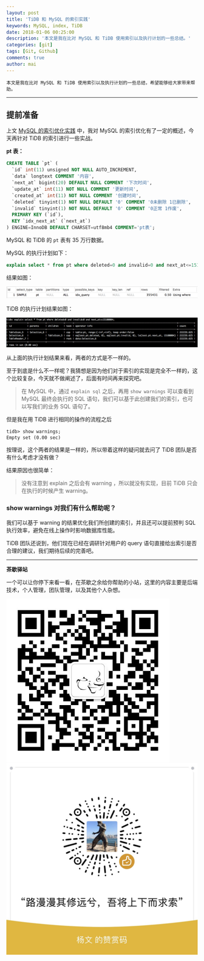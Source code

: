```yaml
---
layout: post
title: 'TiDB 和 MySQL 的索引实践'
keywords: MySQL, index, TiDB
date: 2018-01-06 00:25:00
description: '本文是我在比对 MySQL 和 TiDB 使用索引以及执行计划的一些总结。'
categories: [git]
tags: [Git, Github]
comments: true
author: mai
---
```


    本文是我在比对 MySQL 和 TiDB 使用索引以及执行计划的一些总结，希望能够给大家带来帮助。

----

## 提前准备 ##

上文 [MySQL 的索引优化实践](http://maiyang.me/2018/01/03/index-in-mysql/) 中，我对 MySQL 的索引优化有了一定的概述，今天再针对 TiDB 的索引进行一些实战。

**pt 表：**

```sql
CREATE TABLE `pt` (
  `id` int(11) unsigned NOT NULL AUTO_INCREMENT,
  `data` longtext COMMENT '内容',
  `next_at` bigint(20) DEFAULT NULL COMMENT '下次时间',
  `update_at` int(11) NOT NULL COMMENT '更新时间',
  `created_at` int(11) NOT NULL COMMENT '创建时间',
  `deleted` tinyint(1) NOT NULL DEFAULT '0' COMMENT '0未删除 1已删除',
  `invalid` tinyint(1) NOT NULL DEFAULT '0' COMMENT '0正常 1作废',
  PRIMARY KEY (`id`),
  KEY `idx_next_at` (`next_at`)
) ENGINE=InnoDB DEFAULT CHARSET=utf8mb4 COMMENT='pt表';
```

MySQL 和 TiDB 的 `pt` 表有 35 万行数据。

MySQL 的执行计划如下：

```sql
explain select * from pt where deleted=0 and invalid=0 and next_at<=15100004 ;
```

结果如图：

![](https://raw.githubusercontent.com/yangwenmai/maiyang.me/master/blog/explain_sql_pic.png)

TiDB 的执行计划结果如图：

![](https://raw.githubusercontent.com/yangwenmai/maiyang.me/master/blog/explain_sql_pic_tidb.png)

从上面的执行计划结果来看，两者的方式是不一样的。

至于到底是什么不一样呢？我猜想是因为他们对于索引的实现是完全不一样的，这个比较复杂，今天就不做阐述了，后面有时间再来探究吧。

<!--more-->

>在 MySQL 中，通过 `explain sql` 之后，再用 `show warnings` 可以查看到 MySQL 最终会执行的 SQL 语句，我们可以基于此创建我们的索引，也可以写我们的业务 SQL 语句了。

但是我在用 TiDB 进行相同的操作的流程之后

```
tidb> show warnings;
Empty set (0.00 sec)
```

按理说，这个两者的结果是一样的，所以带着这样的疑问就去问了 TiDB 团队是否有什么考虑才没有做？

结果原因也很简单：

>没有注意到 explain 之后会有 warning ，所以就没有实现，目前 TiDB 只会在执行的时候产生 warning。

### show warnings 对我们有什么帮助呢？ ###

我们可以基于 warning 的结果优化我们所创建的索引，并且还可以提前预判 SQL 执行效率，避免在线上操作时影响数据库性能。

TiDB 团队还说到，他们现在已经在调研针对用户的 query 语句直接给出索引是否合理的建议，我们期待后续的完善吧。

----

**茶歇驿站**

一个可以让你停下来看一看，在茶歇之余给你帮助的小站，这里的内容主要是后端技术，个人管理，团队管理，以及其他个人杂想。

![茶歇驿站二维码](https://raw.githubusercontent.com/yangwenmai/maiyang.me/master/blog/tech_tea.jpg)
![打赏](https://raw.githubusercontent.com/yangwenmai/maiyang.me/master/blog/money.jpg)
